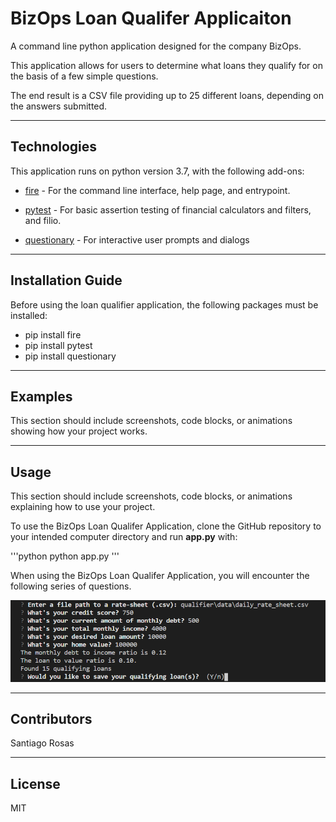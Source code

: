 # BizOps Loan Qualifer Applicaiton

A command line python application designed for the company BizOps.

This application allows for users to determine what loans they qualify for on the basis of a few simple questions.

The end result is a CSV file providing up to 25 different loans, depending on the answers submitted.


---

## Technologies

This application runs on python version 3.7, with the following add-ons:


* [fire](https://github.com/google/python-fire) - For the command line interface, help page, and entrypoint.

* [pytest](https://docs.pytest.org/en/stable/) - For basic assertion testing of financial calculators and filters, and filio.

* [questionary](https://github.com/tmbo/questionary) - For interactive user prompts and dialogs


---

## Installation Guide

Before using the loan qualifier application, the following packages must be installed:

*    pip install fire
*    pip install pytest
*    pip install questionary


---

## Examples

This section should include screenshots, code blocks, or animations showing how your project works.

---

## Usage

This section should include screenshots, code blocks, or animations explaining how to use your project.

To use the BizOps Loan Qualifer Application, clone the GitHub repository to your intended computer directory and run **app.py** with:

'''python
python app.py
'''

When using the BizOps Loan Qualifer Application, you will encounter the following series of questions.

![Loan Qualifier Questions](qualifier/images/loan_qualifier.png)

---

## Contributors

Santiago Rosas

---

## License

MIT
